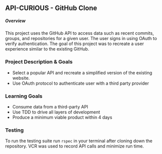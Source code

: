 ## API-CURIOUS - GitHub Clone
##### Overview
This project uses the GitHub API to access data such as recent commits, groups, and repositories for a given user. The user signs in using OAuth to verify authentication. The goal of this project was to recreate a user experience similar to the existing GitHub.

### Project Description & Goals
  * Select a popular API and recreate a simplified version of the existing website.
  * Use OAuth protocol to authenticate user with a third party provider

### Learning Goals
  * Consume data from a third-party API
  * Use TDD to drive all layers of development
  * Produce a minimum viable product within 4 days

### Testing
To run the testing suite run `rspec` in your terminal after cloning down the repository. VCR was used to record API calls and minimize run time.
